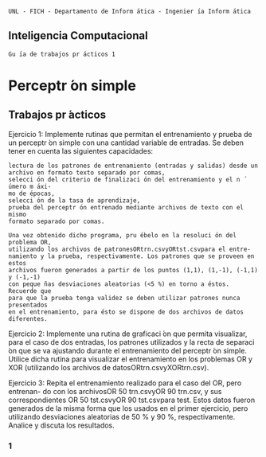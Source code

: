 ```
UNL - FICH - Departamento de Inform ́atica - Ingenier ́ıa Inform ́atica
```
## Inteligencia Computacional

```
Gu ́ıa de trabajos pr ́acticos 1
```
# Perceptr ́on simple

## Trabajos pr ́acticos

Ejercicio 1: Implemente rutinas que permitan el entrenamiento y prueba de un
perceptr ́on simple con una cantidad variable de entradas. Se deben tener en
cuenta las siguientes capacidades:

```
lectura de los patrones de entrenamiento (entradas y salidas) desde un
archivo en formato texto separado por comas,
selecci ́on del criterio de finalizaci ́on del entrenamiento y el n ́umero m ́axi-
mo de ́epocas,
selecci ́on de la tasa de aprendizaje,
prueba del perceptr ́on entrenado mediante archivos de texto con el mismo
formato separado por comas.
```
```
Una vez obtenido dicho programa, pru ́ebelo en la resoluci ́on del problema OR,
utilizando los archivos de patronesORtrn.csvyORtst.csvpara el entre-
namiento y la prueba, respectivamente. Los patrones que se proveen en estos
archivos fueron generados a partir de los puntos (1,1), (1,-1), (-1,1) y (-1,-1)
con peque ̃nas desviaciones aleatorias (<5 %) en torno a ́estos. Recuerde que
para que la prueba tenga validez se deben utilizar patrones nunca presentados
en el entrenamiento, para ́esto se dispone de dos archivos de datos diferentes.
```
Ejercicio 2: Implemente una rutina de graficaci ́on que permita visualizar, para el
caso de dos entradas, los patrones utilizados y la recta de separaci ́on que se va
ajustando durante el entrenamiento del perceptr ́on simple. Utilice dicha rutina
para visualizar el entrenamiento en los problemas OR y XOR (utilizando los
archivos de datosORtrn.csvyXORtrn.csv).

Ejercicio 3: Repita el entrenamiento realizado para el caso del OR, pero entrenan-
do con los archivosOR 50 trn.csvyOR 90 trn.csv, y sus correspondientes
OR 50 tst.csvyOR 90 tst.csvpara test. Estos datos fueron generados de la
misma forma que los usados en el primer ejercicio, pero utilizando desviaciones
aleatorias de 50 % y 90 %, respectivamente. Analice y discuta los resultados.

### 1


